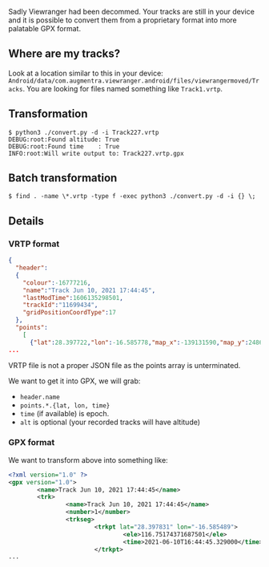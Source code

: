 Sadly Viewranger had been decommed. Your tracks are still in your device and it is possible to convert them from a proprietary format into more palatable GPX format.

## Where are my tracks?
Look at a location similar to this in your device: `Android/data/com.augmentra.viewranger.android/files/viewrangermoved/Tracks`. You are looking for files named something like `Track1.vrtp`.

## Transformation
```
$ python3 ./convert.py -d -i Track227.vrtp
DEBUG:root:Found altitude: True
DEBUG:root:Found time    : True
INFO:root:Will write output to: Track227.vrtp.gpx
```

## Batch transformation
```
$ find . -name \*.vrtp -type f -exec python3 ./convert.py -d -i {} \;
```

## Details

### VRTP format
```json
{
  "header":
  {
    "colour":-16777216,
    "name":"Track Jun 10, 2021 17:44:45",
    "lastModTime":1606135298501,
    "trackId":"11699434",
    "gridPositionCoordType":17
  },
  "points":
    [
      {"lat":28.397722,"lon":-16.585778,"map_x":-139131590,"map_y":248615801,"alt":119.16730730796871,"time":1623343518329}
...
```

VRTP file is not a proper JSON file as the points array is unterminated.

We want to get it into GPX, we will grab:
- `header.name`
- `points.*.{lat, lon, time}`
- `time` (if available) is epoch.
- `alt` is optional (your recorded tracks will have altitude)

### GPX format

We want to transform above into something like:

```xml
<?xml version="1.0" ?>
<gpx version="1.0">
        <name>Track Jun 10, 2021 17:44:45</name>
        <trk>
                <name>Track Jun 10, 2021 17:44:45</name>
                <number>1</number>
                <trkseg>
                        <trkpt lat="28.397831" lon="-16.585489">
                                <ele>116.75174371687501</ele>
                                <time>2021-06-10T16:44:45.329000</time>
                        </trkpt>
...
```

